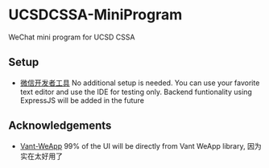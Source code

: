 # UCSDCSSA-MiniProgram
WeChat mini program for UCSD CSSA

## Setup
* [微信开发者工具](https://developers.weixin.qq.com/miniprogram/dev/devtools/download.html)
No additional setup is needed. You can use your favorite text editor and use the IDE for testing only.
Backend funtionality using ExpressJS will be added in the future

## Acknowledgements
* [Vant-WeApp](https://youzan.github.io/vant-weapp)
99% of the UI will be directly from Vant WeApp library, 因为实在太好用了